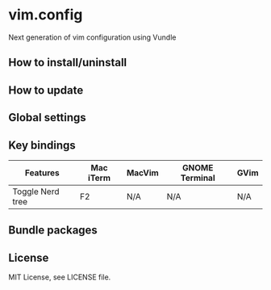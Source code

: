 # vim.config
Next generation of vim configuration using Vundle

## How to install/uninstall

## How to update

## Global settings


## Key bindings

|Features|Mac iTerm|MacVim|GNOME Terminal|GVim|
|--------|---------|------|--------------|----|
|Toggle Nerd tree|F2|N/A|N/A|N/A|

## Bundle packages

## License
MIT License, see LICENSE file.
